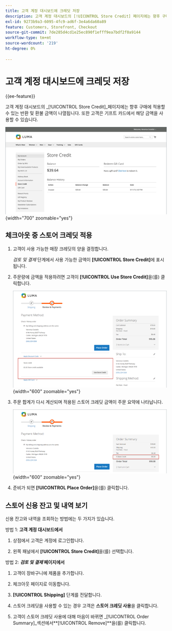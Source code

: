 ```yaml
---
title: 고객 계정 대시보드에 크레딧 저장
description: 고객 계정 대시보드의 [!UICONTROL Store Credit] 페이지에는 향후 구매에 적용할 수 있는 반환 및 환불 금액이 나열됩니다.
exl-id: 9273b9a3-6095-4fc9-ad6f-3e4a6da60a89
feature: Customers, Storefront, Checkout
source-git-commit: 7de285d4cd1e25ec890f1efff9ea7bdf2f0a9144
workflow-type: tm+mt
source-wordcount: '219'
ht-degree: 0%

---
```


# 고객 계정 대시보드에 크레딧 저장

{{ee-feature}}

고객 계정 대시보드의 _[!UICONTROL Store Credit]_페이지에는 향후 구매에 적용할 수 있는 반환 및 환불 금액이 나열됩니다. 또한 고객은 기프트 카드에서 해당 금액을 사용할 수 있습니다.

![고객 스토어 크레딧](assets/account-dashboard-store-credit.png){width="700" zoomable="yes"}

## 체크아웃 중 스토어 크레딧 적용

1. 고객이 사용 가능한 매장 크레딧의 양을 결정합니다.

   _검토 및 결제_ 단계에서 사용 가능한 금액이 **[!UICONTROL Store Credit]**&#x200B;에 표시됩니다.

1. 주문량에 금액을 적용하려면 고객이 **[!UICONTROL Use Store Credit]**&#x200B;을(를) 클릭합니다.

   ![체크아웃 시 스토어 크레딧 사용](assets/storefront-checkout-use-store-credit.png){width="600" zoomable="yes"}

1. 주문 합계가 다시 계산되며 적용된 스토어 크레딧 금액이 주문 요약에 나타납니다.

   ![스토어 크레딧이 적용된 주문 요약](assets/storefront-checkout-use-store-credit-order-summary.png){width="600" zoomable="yes"}

1. 준비가 되면 **[!UICONTROL Place Order]**&#x200B;을(를) 클릭합니다.

## 스토어 신용 잔고 및 내역 보기

신용 잔고와 내역을 조회하는 방법에는 두 가지가 있습니다.

방법 1: **고객 계정 대시보드에서**

1. 상점에서 고객은 계정에 로그인합니다.

1. 왼쪽 패널에서 **[!UICONTROL Store Credit]**&#x200B;을(를) 선택합니다.

방법 2: **_검토 및 결제_ 페이지에서**

1. 고객이 장바구니에 제품을 추가합니다.

1. 체크아웃 페이지로 이동합니다.

1. **[!UICONTROL Shipping]** 단계를 전달합니다.

1. 스토어 크레딧을 사용할 수 있는 경우 고객은 **스토어 크레딧 사용**&#x200B;을 클릭합니다.

1. 고객이 스토어 크레딧 사용에 대해 마음이 바뀌면 _[!UICONTROL Order Summary]_섹션에서&#x200B;**[!UICONTROL Remove]**을(를) 클릭합니다.
